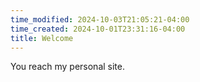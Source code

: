 ```yaml
---
time_modified: 2024-10-03T21:05:21-04:00
time_created: 2024-10-01T23:31:16-04:00
title: Welcome
---
```




You reach my personal site.